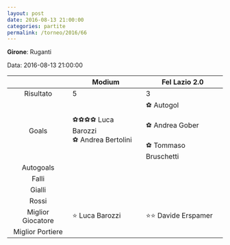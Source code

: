 ```yaml
---
layout: post
date: 2016-08-13 21:00:00
categories: partite
permalink: /torneo/2016/66
---
```

**Girone**: Ruganti

Data: 2016-08-13 21:00:00

| | Modium | Fel Lazio 2.0 |
|:-----:|-----|-----|
Risultato|5|3
Goals|⚽⚽⚽⚽ Luca Barozzi<br/>⚽ Andrea Bertolini|⚽   Autogol<br/><br/>⚽ Andrea  Gober<br/><br/>⚽ Tommaso  Bruschetti<br/>
Autogoals||
Falli||
Gialli||
Rossi||
Miglior Giocatore|⭐ Luca Barozzi<br/>|⭐⭐ Davide Erspamer<br/>
Miglior Portiere||
